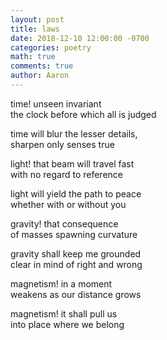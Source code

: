 ```yaml
---
layout: post
title: laws
date: 2018-12-10 12:00:00 -0700
categories: poetry 
math: true
comments: true
author: Aaron
---
```


time! unseen invariant  
the clock before which all is judged  

time will blur the lesser details,  
sharpen only senses true  

light! that beam will travel fast  
with no regard to reference  

light will yield the path to peace  
whether with or without you

gravity! that consequence  
of masses spawning curvature

gravity shall keep me grounded  
clear in mind of right and wrong

magnetism! in a moment  
weakens as our distance grows

magnetism! it shall pull us  
into place where we belong